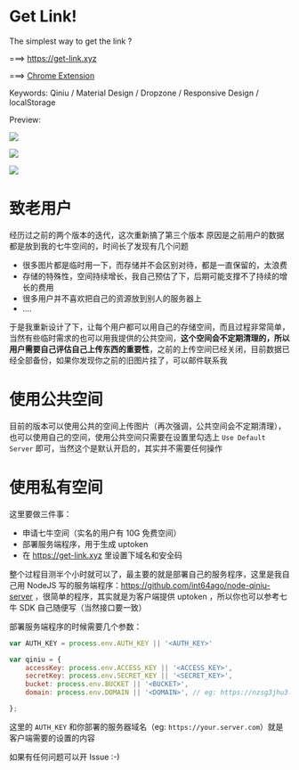 Get Link!
====

The simplest way to get the link ?

===> https://get-link.xyz

===> [Chrome Extension][1]

Keywords: Qiniu / Material Design / Dropzone / Responsive Design / localStorage



Preview:

![](https://dn-getlink.qbox.me/x0if07xnljtt9.gif)

![](https://dn-getlink.qbox.me/jjelm2ax20529.gif)

![](https://dn-getlink.qbox.me/o58lkdp99t3xr.gif)



致老用户
===

经历过之前的两个版本的迭代，这次重新搞了第三个版本
原因是之前用户的数据都是放到我的七牛空间的，时间长了发现有几个问题
 - 很多图片都是临时用一下，而存储并不会区别对待，都是一直保留的，太浪费
 - 存储的特殊性，空间持续增长，我自己预估了下，后期可能支撑不了持续的增长的费用
 - 很多用户并不喜欢把自己的资源放到别人的服务器上
 - ....

于是我重新设计了下，让每个用户都可以用自己的存储空间，而且过程非常简单，当然有些临时需求的也可以用我提供的公共空间，**这个空间会不定期清理的，所以用户需要自己评估自己上传东西的重要性**，之前的上传空间已经关闭，目前数据已经全部备份，如果你发现你之前的旧图片挂了，可以邮件联系我

使用公共空间
===

目前的版本可以使用公共的空间上传图片（再次强调，公共空间会不定期清理），也可以使用自己的空间，使用公共空间只需要在设置里勾选上 `Use Default Server` 即可，当然这个是默认开启的，其实并不需要任何操作

使用私有空间
===

这里要做三件事：
 - 申请七牛空间（实名的用户有 10G 免费空间）
 - 部署服务端程序，用于生成 uptoken
 - 在 https://get-link.xyz  里设置下域名和安全码

整个过程目测半个小时就可以了，最主要的就是部署自己的服务程序，这里是我自己用 NodeJS 写的服务端程序：https://github.com/int64ago/node-qiniu-server ，很简单的程序，其实就是为客户端提供 uptoken ，所以你也可以参考七牛 SDK 自己随便写（当然接口要一致）

部署服务端程序的时候需要几个参数：
```JavaScript
var AUTH_KEY = process.env.AUTH_KEY || '<AUTH_KEY>'

var qiniu = {
    accessKey: process.env.ACCESS_KEY || '<ACCESS_KEY>',
    secretKey: process.env.SECRET_KEY || '<SECRET_KEY>',
    bucket: process.env.BUCKET || '<BUCKET>',
    domain: process.env.DOMAIN || '<DOMAIN>', // eg: https://nzsg3jhu3.qnssl.com，这个是七牛空间域名，注意区分

};
```

这里的 `AUTH_KEY` 和你部署的服务器域名（eg: `https://your.server.com`）就是客户端需要的设置的内容

如果有任何问题可以开 Issue :-)

 [1]: https://chrome.google.com/webstore/detail/get-link/fmlfbdbgfhlppienpoodlglaecilpgml
